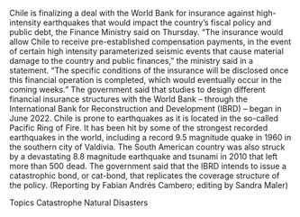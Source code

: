 Chile is finalizing a deal with the World Bank for insurance against high-intensity earthquakes that would impact the country’s fiscal policy and public debt, the Finance Ministry said on Thursday.
“The insurance would allow Chile to receive pre-established compensation payments, in the event of certain high intensity parameterized seismic events that cause material damage to the country and public finances,” the ministry said in a statement.
“The specific conditions of the insurance will be disclosed once this financial operation is completed, which would eventually occur in the coming weeks.”
The government said that studies to design different financial insurance structures with the World Bank – through the International Bank for Reconstruction and Development (IBRD) – began in June 2022.
Chile is prone to earthquakes as it is located in the so-called Pacific Ring of Fire. It has been hit by some of the strongest recorded earthquakes in the world, including a record 9.5 magnitude quake in 1960 in the southern city of Valdivia.
The South American country was also struck by a devastating 8.8 magnitude earthquake and tsunami in 2010 that left more than 500 dead.
The government said that the IBRD intends to issue a catastrophic bond, or cat-bond, that replicates the coverage structure of the policy.
(Reporting by Fabian Andrés Cambero; editing by Sandra Maler)

Topics
Catastrophe
Natural Disasters
